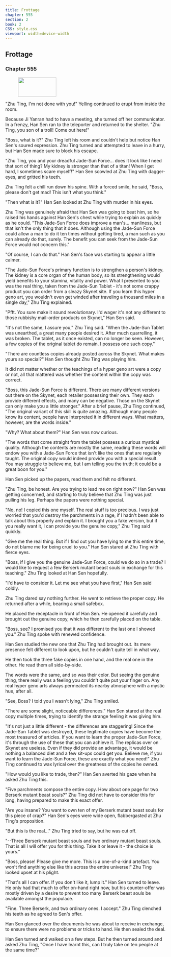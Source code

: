 ```yaml
---
title: Frottage
chapter: 555
section: 2
book: 2
CSS: style.css
viewport: width=device-width
---
```


## Frottage

### Chapter 555

<figure>
	<img src="../Images/gem.gif" alt="" id="gem" width="120" height="60" />
</figure>

"Zhu Ting, I'm not done with you!" Yelling continued to erupt from inside the room.

Because Ji Yanran had to have a meeting, she turned off her communicator. In a frenzy, Han Sen ran to the teleporter and returned to the shelter. "Zhu Ting, you son of a troll! Come out here!"

"Boss, what is it?" Zhu Ting left his room and couldn't help but notice Han Sen's soured expression. Zhu Ting turned and attempted to leave in a hurry, but Han Sen made sure to block his escape.

"Zhu Ting, you and your dreadful Jade-Sun Force... does it look like I need that sort of thing? My kidney is stronger than that of a titan! When I get hard, I sometimes scare myself!" Han Sen scowled at Zhu Ting with dagger-eyes, and gritted his teeth.

Zhu Ting felt a chill run down his spine. With a forced smile, he said, "Boss, please don't get mad! This isn't what you think."

"Then what is it?" Han Sen looked at Zhu Ting with murder in his eyes.

Zhu Ting was genuinely afraid that Han Sen was going to beat him, so he raised his hands against Han Sen's chest while trying to explain as quickly as he could. "This Jade-Sun Force does improve a man's... manliness, but that isn't the only thing that it does. Although using the Jade-Sun Force could allow a man to do it ten times without getting tired, a man such as you can already do that, surely. The benefit you can seek from the Jade-Sun Force would not concern this."

"Of course, I can do that." Han Sen's face was starting to appear a little calmer.

"The Jade-Sun Force's primary function is to strengthen a person's kidney. The kidney is a core organ of the human body, so its strengthening would yield benefits to your stamina, vitality and power. What I presented to you was the real thing, taken from the Jade-Sun Tablet - it's not some crappy product you can order from a sleazy Skynet site. If you learn this hyper geno art, you wouldn't even get winded after traveling a thousand miles in a single day," Zhu Ting explained.

"Pfft. You sure make it sound revolutionary. I'd wager it's not any different to those rubbishy mail-order products on Skynet," Han Sen said.

"It's not the same, I assure you," Zhu Ting said. "When the Jade-Sun Tablet was unearthed, a great many people desired it. After much quarrelling, it was broken. The tablet, as it once existed, can no longer be seen. However, a few copies of the original tablet do remain. I possess one such copy."

"There are countless copies already posted across the Skynet. What makes yours so special?" Han Sen thought Zhu Ting was playing him.

It did not matter whether or the teachings of a hyper geno art were a copy or not, all that mattered was whether the content within the copy was correct.

"Boss, this Jade-Sun Force is different. There are many different versions out there on the Skynet, each retailer possessing their own. They each provide different effects, and many can be negative. Those on the Skynet can only make you a little stronger." After a brief pause, Zhu Ting continued, "The original variant of this skill is quite amazing. Although many people know its content, people have interpreted it in different ways. What matters, however, are the words inside."

"Why? What about them?" Han Sen was now curious.

"The words that come straight from the tablet possess a curious mystical quality. Although the contents are mostly the same, reading these words will endow you with a Jade-Sun Force that isn't like the ones that are regularly taught. The original copy would indeed provide you with a special result. You may struggle to believe me, but I am telling you the truth; it could be a great boon for you."

Han Sen picked up the papers, read them and felt no different.

"Zhu Ting, be honest. Are you trying to lead me on right now?" Han Sen was getting concerned, and starting to truly believe that Zhu Ting was just pulling his leg. Perhaps the papers were nothing special.

"No, no! I copied this one myself. The real stuff is too precious. I was just worried that you'd destroy the parchments in a rage, if I hadn't been able to talk about this properly and explain it. I brought you a fake version, but if you really want it, I can provide you the genuine copy," Zhu Ting said quickly.

"Give me the real thing. But if I find out you have lying to me this entire time, do not blame me for being cruel to you." Han Sen stared at Zhu Ting with fierce eyes.

"Boss, if I give you the genuine Jade-Sun Force, could we do so in a trade? I would like to request a few Berserk mutant beast souls in exchange for this teaching." Zhu Ting looked at Han Sen hopefully.

"I'd have to consider it. Let me see what you have first," Han Sen said coldly.

Zhu Ting dared say nothing further. He went to retrieve the proper copy. He returned after a while, bearing a small safebox.

He placed the receptacle in front of Han Sen. He opened it carefully and brought out the genuine copy, which he then carefully placed on the table.

"Boss, see? I promised you that it was different to the last one I showed you." Zhu Ting spoke with renewed confidence.

Han Sen studied the new one that Zhu Ting had brought out. Its mere presence felt different to look upon, but he couldn't quite tell in what way.

He then took the three fake copies in one hand, and the real one in the other. He read them all side-by-side.

The words were the same, and so was their color. But seeing the genuine thing, there really was a feeling you couldn't quite put your finger on. Any real hyper geno arts always permeated its nearby atmosphere with a mystic hue, after all.

"See, Boss? I told you I wasn't lying," Zhu Ting smiled.

"There are some slight, noticeable differences." Han Sen stared at the real copy multiple times, trying to identify the strange feeling it was giving him.

"It's not just a little different - the differences are staggering! Since the Jade-Sun Tablet was destroyed, these legitimate copies have become the most treasured of articles. If you want to learn the proper Jade-Sun Force, it's through the use of these that you can achieve it. The replicas over on Skynet are useless. Even if they did provide an advantage, it would be nothing a balanced diet and a few sit-ups could get you. Believe me, if you want to learn the Jade-Sun Force, these are exactly what you need!" Zhu Ting continued to wax lyrical over the greatness of the copies he owned.

"How would you like to trade, then?" Han Sen averted his gaze when he asked Zhu Ting this.

"Five parchments compose the entire copy. How about one page for two Berserk mutant beast souls?" Zhu Ting did not have to consider this for long, having prepared to make this exact offer.

"Are you insane? You want to own ten of my Berserk mutant beast souls for this piece of crap?" Han Sen's eyes were wide open, flabbergasted at Zhu Ting's proposition.

"But this is the real..." Zhu Ting tried to say, but he was cut off.

"--Three Berserk mutant beast souls and two ordinary mutant beast souls. That is all I will offer you for this thing. Take it or leave it - the choice is yours."

"Boss, please! Please give me more. This is a one-of-a-kind artefact. You won't find anything else like this across the entire universe!" Zhu Ting looked upset at his plight.

"That's all I can offer. If you don't like it, lump it." Han Sen turned to leave. He only had that much to offer on-hand right now, but his counter-offer was mostly driven by a desire to prevent too many Berserk beast souls be available amongst the populace.

"Fine. Three Berserk, and two ordinary ones. I accept." Zhu Ting clenched his teeth as he agreed to Sen's offer.

Han Sen glanced over the documents he was about to receive in exchange, to ensure there were no problems or tricks to hand. He then sealed the deal.

Han Sen turned and walked on a few steps. But he then turned around and asked Zhu Ting, "Once I have learnt this, can I truly take on ten people at the same time?"